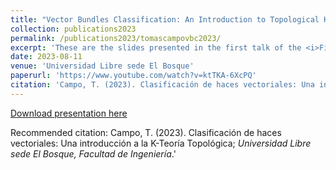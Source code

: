 ```yaml
---
title: "Vector Bundles Classification: An Introduction to Topological K-Theory"
collection: publications2023
permalink: /publications2023/tomascampovbc2023/
excerpt: 'These are the slides presented in the first talk of the <i>First Seminar On Mathematics 2023</i>.'
date: 2023-08-11
venue: 'Universidad Libre sede El Bosque'
paperurl: 'https://www.youtube.com/watch?v=ktTKA-6XcPQ'
citation: 'Campo, T. (2023). Clasificación de haces vectoriales: Una introducción a la K-Teoría Topológica; <i>Universidad Libre sede El Bosque, Facultad de Ingeniería</i>. 1(1).'
---
```

[Download presentation here](/files/vectorbundlesclassification.pdf)

Recommended citation: Campo, T. (2023). Clasificación de haces vectoriales: Una introducción a la K-Teoría Topológica; <i>Universidad Libre sede El Bosque, Facultad de Ingeniería</i>.'